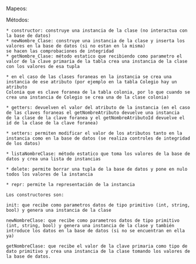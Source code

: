 Mapeos:

Métodos:

    * constructor: construye una instancia de la clase (no interactua con la base de datos)
    * newNombre_Clase: construye una instancia de la clase y inserta los valores en la base de datos (si no estan en la misma)
    se hacen las comprobaciones de integridad
    * getNombre_Clase: método estatico que recibiendo como parametro el valor de la clave primaria de la tabla crea una instancia de la clase con los valores de esa tupla
    
    * en el caso de las clases foraneas en la instancia se crea una instancia de ese atributo (por ejemplo en la tabla Colegio hay un atributo
    Colonia que es clave foranea de la tabla colonia, por lo que cuando se crea una instancia de Colegio se crea una de la clase colonia)

    * getters: devuelven el valor del atributo de la instancia (en el caso de las claves foraneas el getNombreAtributo devuelve una instancia
    de la clase de la clave foranea y el getNombreAtributoId devuelve el id de la clase de la clave foranea)

    * setters: permiten modificar el valor de los atributos tanto en la instancia como en la base de datos (se realiza controles de integridad
    de los datos)

    * listaNombreClase: método estatico que toma los valores de la base de datos y crea una lista de instancias

    * delete: permite borrar una tupla de la base de datos y pone en nulo todos los valores de la instancia

    * repr: permite la representación de la instancia
    
    Los constructores son:
    
    init: que recibe como parametros datos de tipo primitivo (int, string, bool) y genera una instancia de la clase
    
    newNombreClase: que recibe como parametros datos de tipo primitivo (int, string, bool) y genera una instancia de la clase y también introduce los datos en la base de datos (si no se encuentran en ella ya)
    
    getNombreClase: que recibe el valor de la clave primaria como tipo de dato primitivo y crea una instancia de la clase tomando los valores de la base de datos.
